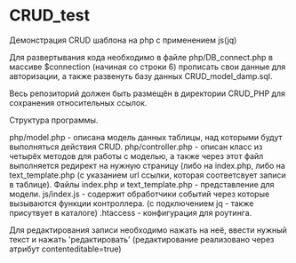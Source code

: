 # CRUD_test
Демонстрация CRUD шаблона на php с применением js(jq)

Для развертывания кода необходимо в файле php/DB_connect.php в массиве $connection (начиная со строки 6) прописать свои данные для авторизации, а также развенуть базу данных CRUD_model_damp.sql.

Весь репозиторий должен быть размещён в директории CRUD_PHP для сохранения относительных ссылок.

Структура программы.

php/model.php - описана модель данных таблицы, над которыми будут выполняться действия CRUD.
php/controller.php - описан класс из четырёх методов для работы с моделью, а также через этот файл выполняется редирект на нужную страницу (либо на index.php, либо на text_template.php (с указанием url ссылки, которая соответсвует записи в таблице).
Файлы index.php и text_template.php - представление для модели.
js/index.js - содержит обработчики событий через которые вызываются функции контроллера. (с подключением jq - также присутвует в каталоге)
.htaccess - конфигурация для роутинга.

Для редактирования записи необходимо нажать на неё, ввести нужный текст и нажать 'редактировать' (редактирование реализовано через атрибут contenteditable=true)

